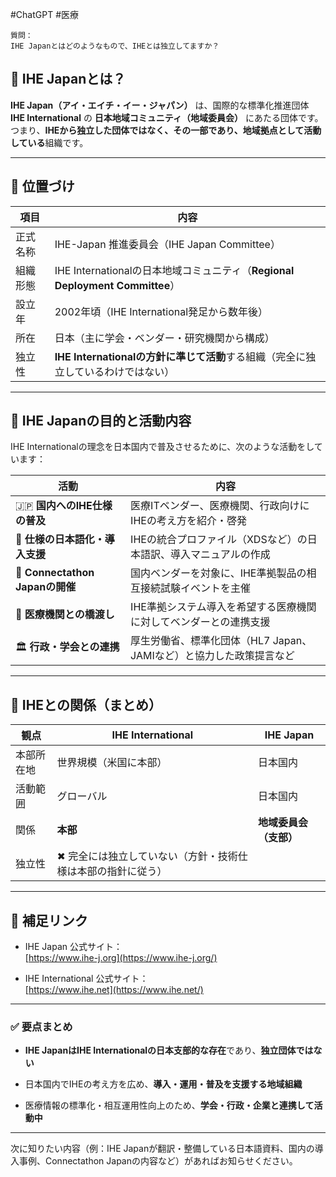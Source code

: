 #ChatGPT #医療 

```
質問：
IHE Japanとはどのようなもので、IHEとは独立してますか？
```

## 🔷 IHE Japanとは？

**IHE Japan（アイ・エイチ・イー・ジャパン）** は、国際的な標準化推進団体 **IHE International** の **日本地域コミュニティ（地域委員会）** にあたる団体です。  
つまり、**IHEから独立した団体ではなく、その一部であり、地域拠点として活動している**組織です。

---

## 🏢 位置づけ

|項目|内容|
|---|---|
|正式名称|IHE-Japan 推進委員会（IHE Japan Committee）|
|組織形態|IHE Internationalの日本地域コミュニティ（**Regional Deployment Committee**）|
|設立年|2002年頃（IHE International発足から数年後）|
|所在|日本（主に学会・ベンダー・研究機関から構成）|
|独立性|**IHE Internationalの方針に準じて活動**する組織（完全に独立しているわけではない）|

---

## 🎯 IHE Japanの目的と活動内容

IHE Internationalの理念を日本国内で普及させるために、次のような活動をしています：

|活動|内容|
|---|---|
|🇯🇵 **国内へのIHE仕様の普及**|医療ITベンダー、医療機関、行政向けにIHEの考え方を紹介・啓発|
|📘 **仕様の日本語化・導入支援**|IHEの統合プロファイル（XDSなど）の日本語訳、導入マニュアルの作成|
|🧪 **Connectathon Japanの開催**|国内ベンダーを対象に、IHE準拠製品の相互接続試験イベントを主催|
|🏥 **医療機関との橋渡し**|IHE準拠システム導入を希望する医療機関に対してベンダーとの連携支援|
|🏛️ **行政・学会との連携**|厚生労働省、標準化団体（HL7 Japan、JAMIなど）と協力した政策提言など|

---

## 🧭 IHEとの関係（まとめ）

|観点|IHE International|IHE Japan|
|---|---|---|
|本部所在地|世界規模（米国に本部）|日本国内|
|活動範囲|グローバル|日本国内|
|関係|**本部**|**地域委員会（支部）**|
|独立性|✖ 完全には独立していない（方針・技術仕様は本部の指針に従う）||

---

## 🔗 補足リンク

- IHE Japan 公式サイト：  
    [https://www.ihe-j.org](https://www.ihe-j.org/)
    
- IHE International 公式サイト：  
    [https://www.ihe.net](https://www.ihe.net/)
    

---

### ✅ 要点まとめ

- **IHE JapanはIHE Internationalの日本支部的な存在**であり、**独立団体ではない**
    
- 日本国内でIHEの考え方を広め、**導入・運用・普及を支援する地域組織**
    
- 医療情報の標準化・相互運用性向上のため、**学会・行政・企業と連携して活動中**
    

---

次に知りたい内容（例：IHE Japanが翻訳・整備している日本語資料、国内の導入事例、Connectathon Japanの内容など）があればお知らせください。